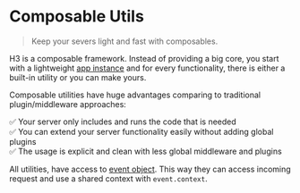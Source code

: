 # Composable Utils

> Keep your severs light and fast with composables.

H3 is a composable framework. Instead of providing a big core, you start with a lightweight [app instance](/guide/app) and for every functionality, there is either a built-in utility or you can make yours.

Composable utilities have huge advantages comparing to traditional plugin/middleware approaches:

✅ Your server only includes and runs the code that is needed <br>
✅ You can extend your server functionality easily without adding global plugins <br>
✅ The usage is explicit and clean with less global middleware and plugins <br>

All utilities, have access to [event object](/guide/event). This way they can access incoming request and use a shared context with `event.context`.
